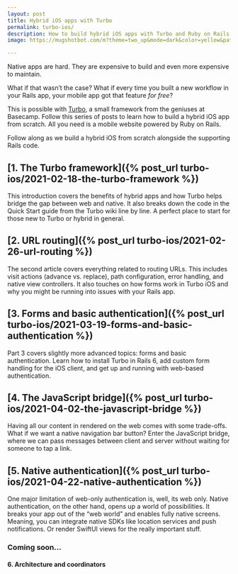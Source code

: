 ```yaml
---
layout: post
title: Hybrid iOS apps with Turbo
permalink: turbo-ios/
description: How to build hybrid iOS apps with Turbo and Ruby on Rails. An ongoing series covering authentication, the JavaScript bridge, architecture, and more.
image: https://mugshotbot.com/m?theme=two_up&mode=dark&color=yellow&pattern=lines_in_motion&image=c5e5335e&url=https://masilotti.com/turbo-ios/

---
```


Native apps are hard. They are expensive to build and even more expensive to maintain.

What if that wasn’t the case? What if every time you built a new workflow in your Rails app, your mobile app got that feature *for free*?

This is possible with [Turbo](https://github.com/hotwired/turbo-ios/), a small framework from the geniuses at Basecamp. Follow this series of posts to learn how to build a hybrid iOS app from scratch. All you need is a mobile website powered by Ruby on Rails.

Follow along as we build a hybrid iOS from scratch alongside the supporting Rails code.

## [1. The Turbo framework]({% post_url turbo-ios/2021-02-18-the-turbo-framework %})

This introduction covers the benefits of hybrid apps and how Turbo helps bridge the gap between web and native. It also breaks down the code in the Quick Start guide from the Turbo wiki line by line. A perfect place to start for those new to Turbo or hybrid in general.

## [2. URL routing]({% post_url turbo-ios/2021-02-26-url-routing %})

The second article covers everything related to routing URLs. This includes visit actions (advance vs. replace), path configuration, error handling, and native view controllers. It also touches on how forms work in Turbo iOS and why you might be running into issues with your Rails app.

## [3. Forms and basic authentication]({% post_url turbo-ios/2021-03-19-forms-and-basic-authentication %})

Part 3 covers slightly more advanced topics: forms and basic authentication. Learn how to install Turbo in Rails 6, add custom form handling for the iOS client, and get up and running with web-based authentication.

## [4. The JavaScript bridge]({% post_url turbo-ios/2021-04-02-the-javascript-bridge %})

Having all our content in rendered on the web comes with some trade-offs. What if we want a native navigation bar button? Enter the JavaScript bridge, where we can pass messages between client and server without waiting for someone to tap a link.

## [5. Native authentication]({% post_url turbo-ios/2021-04-22-native-authentication %})

One major limitation of web-only authentication is, well, its web only. Native authentication, on the other hand, opens up a world of possibilities. It breaks your app out of the “web world” and enables fully native screens. Meaning, you can integrate native SDKs like location services and push notifications. Or render SwiftUI views for the really important stuff.

### Coming soon...

#### 6. Architecture and coordinators
